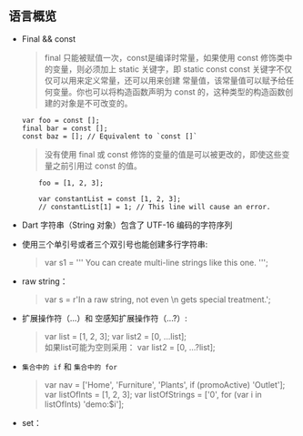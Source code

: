 ## 语言概览
- Final && const
    > final 只能被赋值一次，const是编译时常量，如果使用 const 修饰类中的变量，则必须加上 static 关键字，即 static const
    > const 关键字不仅仅可以用来定义常量，还可以用来创建 常量值，该常量值可以赋予给任何变量。你也可以将构造函数声明为 const 的，这种类型的构造函数创建的对象是不可改变的。
    ```
    var foo = const [];
    final bar = const [];
    const baz = []; // Equivalent to `const []`
    ```
    > 没有使用 final 或 const 修饰的变量的值是可以被更改的，即使这些变量之前引用过 const 的值。
    ```
        foo = [1, 2, 3];

        var constantList = const [1, 2, 3];
        // constantList[1] = 1; // This line will cause an error.
    ```
- Dart 字符串（String 对象）包含了 UTF-16 编码的字符序列
- 使用三个单引号或者三个双引号也能创建多行字符串:
    > var s1 = '''
You can create
multi-line strings like this one.
''';
- raw string：
  > var s = r'In a raw string, not even \n gets special treatment.';

- 扩展操作符（...）和 空感知扩展操作符（...?）:
  > var list = [1, 2, 3];
var list2 = [0, ...list];  
如果list可能为空则采用：
var list2 = [0, ...?list];

- `集合中的 if` 和 `集合中的 for`
  > var nav = ['Home', 'Furniture', 'Plants', if (promoActive) 'Outlet'];
  > var listOfInts = [1, 2, 3];
var listOfStrings = ['0', for (var i in listOfInts) 'demo:$i'];

- set：
  >